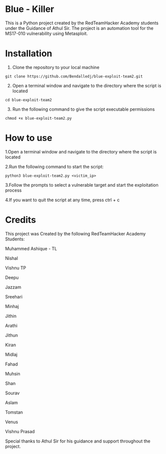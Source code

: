 # Blue - Killer


This is a Python project created by the RedTeamHacker Academy students under the Guidance of Athul Sir. The project is an automation tool for the MS17-010 vulnerability using Metasploit.


# Installation

1. Clone the repository to your local machine  
```
git clone https://github.com/Bendalledj/blue-exploit-team2.git
```
2. Open a terminal window and navigate to the directory where the script is located  

```
cd blue-exploit-team2
```

3. Run the following command to give the script executable permissions
```
chmod +x blue-exploit-team2.py
```

# How to use

1.Open a terminal window and navigate to the directory where the script is located

2.Run the following command to start the script:  
```
python3 blue-exploit-team2.py <victim_ip>
```

3.Follow the prompts to select a vulnerable target and start the exploitation process

4.If you want to quit the script at any time, press ctrl + c


# Credits

This project was Created by the following RedTeamHacker Academy Students:

Muhammed Ashique - TL

Nishal

Vishnu TP

Deepu

Jazzam

Sreehari

Minhaj

Jithin

Arathi

Jithun

Kiran

Midlaj

Fahad

Muhsin

Shan

Sourav

Aslam

Tomstan

Venus

Vishnu Prasad

Special thanks to Athul Sir for his guidance and support throughout the project.

